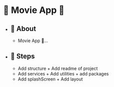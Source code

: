 # 🔗 Movie App 🎥

- ## 💭 About
  - Movie App 🎥...
- ## 🐾 Steps
  - Add structure + Add readme of project
  - Add services + Add utilities + add packages
  - Add splashScreen + Add layout
